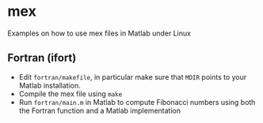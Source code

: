 # mex
Examples on how to use mex files in Matlab under Linux

## Fortran (ifort)
 * Edit `fortran/makefile`, in particular make sure that `MDIR` points to your Matlab installation.
 * Compile the mex file using `make`
 * Run `fortran/main.m` in Matlab to compute Fibonacci numbers using both the Fortran function and a Matlab implementation
